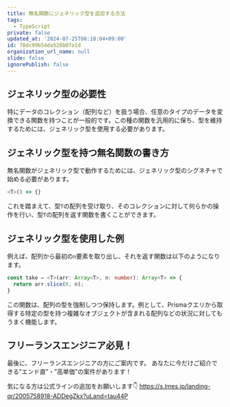 ```yaml
---
title: 無名関数にジェネリック型を追加する方法
tags:
  - TypeScript
private: false
updated_at: '2024-07-25T08:18:04+09:00'
id: 78dc99b54da528b07a1d
organization_url_name: null
slide: false
ignorePublish: false
---
```


## ジェネリック型の必要性

特にデータのコレクション（配列など）を扱う場合、任意のタイプのデータを変換できる関数を持つことが一般的です。この種の関数を汎用的に保ち、型を維持するためには、ジェネリック型を使用する必要があります。

## ジェネリック型を持つ無名関数の書き方

無名関数がジェネリック型で動作するためには、ジェネリック型のシグネチャで始める必要があります。

```typescript
<T>() => {}
```

これを踏まえて、型`T`の配列を受け取り、そのコレクションに対して何らかの操作を行い、型`T`の配列を返す関数を書くことができます。

## ジェネリック型を使用した例

例えば、配列から最初の`n`要素を取り出し、それを返す関数は以下のようになります。

```typescript
const take = <T>(arr: Array<T>, n: number): Array<T> => {
  return arr.slice(0, n);
}
```

この関数は、配列の型を強制しつつ保持します。例として、Prismaクエリから取得する特定の型を持つ複雑なオブジェクトが含まれる配列などの状況に対してもうまく機能します。

## フリーランスエンジニア必見！

最後に、フリーランスエンジニアの方にご案内です。
あなたに今だけご紹介できる”エンド直”・”高単価”の案件があります！

気になる方は公式ラインの追加をお願いします👇
https://s.lmes.jp/landing-qr/2005758918-ADDegZkx?uLand=tau44P
